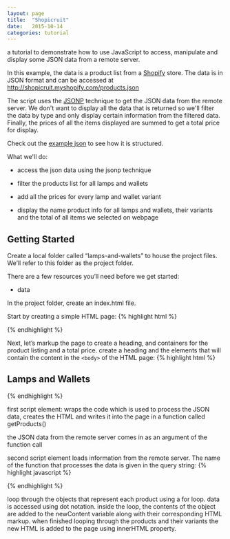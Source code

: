 ```yaml
---
layout: page
title:  "Shopicruit"
date:   2015-10-14
categories: tutorial
---
```

a tutorial to demonstrate how to use JavaScript to access, manipulate and display some JSON data from a remote server.

In this example, the data is a product list from a [Shopify][shopify] store.  The data is in JSON format and can be accessed at http://shopicruit.myshopify.com/products.json

The script uses the [JSONP][jsonp] technique to get the JSON data from the remote server.  We don't want to display all the data that is returned so we'll filter the data by type and only display certain information from the filtered data.  Finally, the prices of all the items displayed are summed to get a total price for display.

Check out the [example json][json] to see how it is structured.

What we'll do:

* access the json data using the jsonp technique

* filter the products list for all lamps and wallets

* add all the prices for every lamp and wallet variant

* display the name product info for all lamps and wallets, their variants and the total of all items we selected on webpage

## Getting Started

Create a local folder called “lamps-and-wallets” to house the project files. We’ll refer to this folder as the project folder.

There are a few resources you’ll need before we get started:

* data

In the project folder, create an index.html file.

Start by creating a simple HTML page:
{% highlight html %}
<!DOCTYPE html>
<html>
<head>
<meta charset=utf-8 />
<title>Lamps and Wallets</title>
<script src=''></script>
<link href='' rel='stylesheet' />
<style>

</style>
</head>
<body>

<script>

</script>
</body>
{% endhighlight %}

Next, let’s markup the page to create a heading, and containers for the product listing and a total price.
create a heading and the elements that will contain the content in the `<body>` of the HTML page:
{% highlight html %}
<h2>Lamps and Wallets</h2>
<p id="total"></p>
<div id="allItems"></div>
{% endhighlight %}

first script element: wraps the code which is used to process the JSON data, creates the HTML and writes it into the page in a function called getProducts()

the JSON data from the remote server comes in as an argument of the function call

second script element loads information from the remote server.  The name of the function that processes the data is given in the query string:
{% highlight javascript %}
<script src="https://shopicruit.myshopify.com/products.json?callback=getProducts"></script>
{% endhighlight %}

loop through the objects that represent each product using a for loop. data is accessed using dot notation.  inside the loop, the contents of the object are added to the newContent variable along with their corresponding HTML markup.
when finished looping through the products and their variants the new HTML is added to the page using innerHTML property.

[json]:      http://shopicruit.myshopify.com/products.json
[jsonp]:     https://en.wikipedia.org/wiki/JSONP
[shopify]:   https://shopify.com

